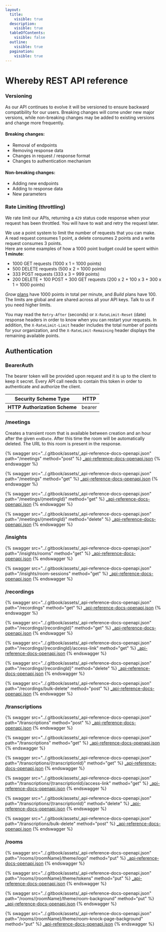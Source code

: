 ```yaml
---
layout:
  title:
    visible: true
  description:
    visible: true
  tableOfContents:
    visible: false
  outline:
    visible: true
  pagination:
    visible: true
---
```


# Whereby REST API reference

### Versioning

As our API continues to evolve it will be versioned to ensure backward compatibility for our users. Breaking changes will come under new major versions, while non-breaking changes may be added to existing versions and change more frequently.

#### Breaking changes:

* Removal of endpoints
* Removing response data
* Changes in request / response format
* Changes to authentication mechanism

#### Non-breaking changes:

* Adding new endpoints
* Adding to response data
* New parameters

### Rate Limiting (throttling)

We rate limit our APIs, returning a `429` status code response when your request has been throttled. You will have to wait and retry the request later.

We use a point system to limit the number of requests that you can make.\
A read request consumes 1 point, a delete consumes 2 points and a write request consumes 3 points.\
Here are some examples of how a 1000 point budget could be spent within **1 minute**:

* 1000 GET requests (1000 x 1 = 1000 points)
* 500 DELETE requests (500 x 2 = 1000 points)
* 333 POST requests (333 x 3 = 999 points)
* 200 DELETE + 100 POST + 300 GET requests (200 x 2 + 100 x 3 + 300 x 1 = 1000 points)

_Grow_ [plans](https://whereby.com/information/embedded/pricing/) have 1000 points in total per minute, and _Build_ plans have 100. The limits are global and are shared across all your API keys. Talk to us if you need higher limits.

You may read the `Retry-After` (seconds) or `X-RateLimit-Reset` (date) response headers in order to know when you can restart your requests. In addition, the `X-RateLimit-Limit` header includes the total number of points for your organization, and the `X-RateLimit-Remaining` header displays the remaining available points.

## Authentication

### BearerAuth

The bearer token will be provided upon request and it is up to the client to keep it secret. Every API call needs to contain this token in order to authenticate and authorize the client.

| **Security Scheme Type**      | HTTP   |
| ----------------------------- | ------ |
| **HTTP Authorization Scheme** | bearer |

### /meetings

Creates a transient room that is available between creation and an hour after the given `endDate`. After this time the room will be automatically deleted. The URL to this room is present in the response.

{% swagger src="../.gitbook/assets/_api-reference-docs-openapi.json" path="/meetings" method="post" %}
[_api-reference-docs-openapi.json](../.gitbook/assets/_api-reference-docs-openapi.json)
{% endswagger %}

{% swagger src="../.gitbook/assets/_api-reference-docs-openapi.json" path="/meetings" method="get" %}
[_api-reference-docs-openapi.json](../.gitbook/assets/_api-reference-docs-openapi.json)
{% endswagger %}

{% swagger src="../.gitbook/assets/_api-reference-docs-openapi.json" path="/meetings/{meetingId}" method="get" %}
[_api-reference-docs-openapi.json](../.gitbook/assets/_api-reference-docs-openapi.json)
{% endswagger %}

{% swagger src="../.gitbook/assets/_api-reference-docs-openapi.json" path="/meetings/{meetingId}" method="delete" %}
[_api-reference-docs-openapi.json](../.gitbook/assets/_api-reference-docs-openapi.json)
{% endswagger %}

### /insights

{% swagger src="../.gitbook/assets/_api-reference-docs-openapi.json" path="/insights/rooms" method="get" %}
[_api-reference-docs-openapi.json](../.gitbook/assets/_api-reference-docs-openapi.json)
{% endswagger %}

{% swagger src="../.gitbook/assets/_api-reference-docs-openapi.json" path="/insights/room-sessions" method="get" %}
[_api-reference-docs-openapi.json](../.gitbook/assets/_api-reference-docs-openapi.json)
{% endswagger %}

### /recordings

{% swagger src="../.gitbook/assets/_api-reference-docs-openapi.json" path="/recordings" method="get" %}
[_api-reference-docs-openapi.json](../.gitbook/assets/_api-reference-docs-openapi.json)
{% endswagger %}

{% swagger src="../.gitbook/assets/_api-reference-docs-openapi.json" path="/recordings/{recordingId}" method="get" %}
[_api-reference-docs-openapi.json](../.gitbook/assets/_api-reference-docs-openapi.json)
{% endswagger %}

{% swagger src="../.gitbook/assets/_api-reference-docs-openapi.json" path="/recordings/{recordingId}/access-link" method="get" %}
[_api-reference-docs-openapi.json](../.gitbook/assets/_api-reference-docs-openapi.json)
{% endswagger %}

{% swagger src="../.gitbook/assets/_api-reference-docs-openapi.json" path="/recordings/{recordingId}" method="delete" %}
[_api-reference-docs-openapi.json](../.gitbook/assets/_api-reference-docs-openapi.json)
{% endswagger %}

{% swagger src="../.gitbook/assets/_api-reference-docs-openapi.json" path="/recordings/bulk-delete" method="post" %}
[_api-reference-docs-openapi.json](../.gitbook/assets/_api-reference-docs-openapi.json)
{% endswagger %}

### /transcriptions

{% swagger src="../.gitbook/assets/_api-reference-docs-openapi.json" path="/transcriptions" method="post" %}
[_api-reference-docs-openapi.json](../.gitbook/assets/_api-reference-docs-openapi.json)
{% endswagger %}

{% swagger src="../.gitbook/assets/_api-reference-docs-openapi.json" path="/transcriptions" method="get" %}
[_api-reference-docs-openapi.json](../.gitbook/assets/_api-reference-docs-openapi.json)
{% endswagger %}

{% swagger src="../.gitbook/assets/_api-reference-docs-openapi.json" path="/transcriptions/{transcriptionId}" method="get" %}
[_api-reference-docs-openapi.json](../.gitbook/assets/_api-reference-docs-openapi.json)
{% endswagger %}

{% swagger src="../.gitbook/assets/_api-reference-docs-openapi.json" path="/transcriptions/{transcriptionId}/access-link" method="get" %}
[_api-reference-docs-openapi.json](../.gitbook/assets/_api-reference-docs-openapi.json)
{% endswagger %}

{% swagger src="../.gitbook/assets/_api-reference-docs-openapi.json" path="/transcriptions/{transcriptionId}" method="delete" %}
[_api-reference-docs-openapi.json](../.gitbook/assets/_api-reference-docs-openapi.json)
{% endswagger %}

{% swagger src="../.gitbook/assets/_api-reference-docs-openapi.json" path="/transcriptions/bulk-delete" method="post" %}
[_api-reference-docs-openapi.json](../.gitbook/assets/_api-reference-docs-openapi.json)
{% endswagger %}

### /rooms

{% swagger src="../.gitbook/assets/_api-reference-docs-openapi.json" path="/rooms/{roomName}/theme/logo" method="put" %}
[_api-reference-docs-openapi.json](../.gitbook/assets/_api-reference-docs-openapi.json)
{% endswagger %}

{% swagger src="../.gitbook/assets/_api-reference-docs-openapi.json" path="/rooms/{roomName}/theme/tokens" method="put" %}
[_api-reference-docs-openapi.json](../.gitbook/assets/_api-reference-docs-openapi.json)
{% endswagger %}

{% swagger src="../.gitbook/assets/_api-reference-docs-openapi.json" path="/rooms/{roomName}/theme/room-background" method="put" %}
[_api-reference-docs-openapi.json](../.gitbook/assets/_api-reference-docs-openapi.json)
{% endswagger %}

{% swagger src="../.gitbook/assets/_api-reference-docs-openapi.json" path="/rooms/{roomName}/theme/room-knock-page-background" method="put" %}
[_api-reference-docs-openapi.json](../.gitbook/assets/_api-reference-docs-openapi.json)
{% endswagger %}
